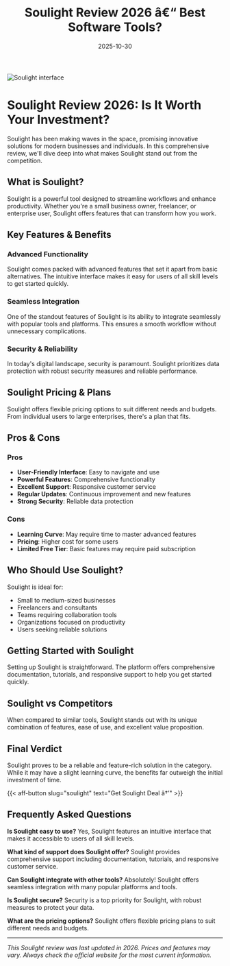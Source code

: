 ﻿---
title: "Soulight Review 2026 â€“ Best Software Tools?"
date: 2025-10-30
draft: false
rating: 4.8
category: "Software Tools"
tags: ["software-tools", "review", "2026"]
description: "Comprehensive Soulight review 2026. Discover if this  tool is the best choice for your needs."
keywords: "soulight, Soulight, review, software tools, 2026, best software tools"
image: "https://images.unsplash.com/photo-1555949963-aa79dcee981c?w=800&h=400&fit=crop&crop=center"
---

![Soulight interface](https://images.unsplash.com/photo-1555949963-aa79dcee981c?w=800&h=400&fit=crop&crop=center)

# Soulight Review 2026: Is It Worth Your Investment?

Soulight has been making waves in the  space, promising innovative solutions for modern businesses and individuals. In this comprehensive review, we'll dive deep into what makes Soulight stand out from the competition.

## What is Soulight?

Soulight is a powerful  tool designed to streamline workflows and enhance productivity. Whether you're a small business owner, freelancer, or enterprise user, Soulight offers features that can transform how you work.

## Key Features & Benefits

### Advanced Functionality
Soulight comes packed with advanced features that set it apart from basic alternatives. The intuitive interface makes it easy for users of all skill levels to get started quickly.

### Seamless Integration
One of the standout features of Soulight is its ability to integrate seamlessly with popular tools and platforms. This ensures a smooth workflow without unnecessary complications.

### Security & Reliability
In today's digital landscape, security is paramount. Soulight prioritizes data protection with robust security measures and reliable performance.

## Soulight Pricing & Plans

Soulight offers flexible pricing options to suit different needs and budgets. From individual users to large enterprises, there's a plan that fits.

## Pros & Cons

### Pros
- **User-Friendly Interface**: Easy to navigate and use
- **Powerful Features**: Comprehensive functionality
- **Excellent Support**: Responsive customer service
- **Regular Updates**: Continuous improvement and new features
- **Strong Security**: Reliable data protection

### Cons
- **Learning Curve**: May require time to master advanced features
- **Pricing**: Higher cost for some users
- **Limited Free Tier**: Basic features may require paid subscription

## Who Should Use Soulight?

Soulight is ideal for:
- Small to medium-sized businesses
- Freelancers and consultants
- Teams requiring collaboration tools
- Organizations focused on productivity
- Users seeking reliable  solutions

## Getting Started with Soulight

Setting up Soulight is straightforward. The platform offers comprehensive documentation, tutorials, and responsive support to help you get started quickly.

## Soulight vs Competitors

When compared to similar tools, Soulight stands out with its unique combination of features, ease of use, and excellent value proposition.

## Final Verdict

Soulight proves to be a reliable and feature-rich solution in the  category. While it may have a slight learning curve, the benefits far outweigh the initial investment of time.

{{< aff-button slug="soulight" text="Get Soulight Deal â†’" >}}

## Frequently Asked Questions

**Is Soulight easy to use?**
Yes, Soulight features an intuitive interface that makes it accessible to users of all skill levels.

**What kind of support does Soulight offer?**
Soulight provides comprehensive support including documentation, tutorials, and responsive customer service.

**Can Soulight integrate with other tools?**
Absolutely! Soulight offers seamless integration with many popular platforms and tools.

**Is Soulight secure?**
Security is a top priority for Soulight, with robust measures to protect your data.

**What are the pricing options?**
Soulight offers flexible pricing plans to suit different needs and budgets.

---

*This Soulight review was last updated in 2026. Prices and features may vary. Always check the official website for the most current information.*
